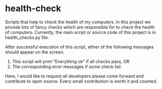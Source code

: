 # health-check
Scripts that help to check the health of my computers.
In this project we provide lots of fancy checks which are responsible for to check the health of computers.
Currently, the main script or source code of this project is in health_checks.py file.

After successful execution of this script, either of the following messages should appear on the screen. 
1. This script will print "Everything ok" if all checks pass, OR
2. The corresponding error messages if some check fail.

Here, I would like to request all developers please come forward and contribute to open source.
Every small contribution is worth it and counted.
